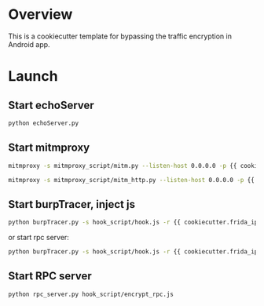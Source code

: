 # Overview
This is a cookiecutter template for bypassing the traffic encryption in Android app. 

# Launch
## Start echoServer
```bash
python echoServer.py
```

## Start mitmproxy
```bash
mitmproxy -s mitmproxy_script/mitm.py --listen-host 0.0.0.0 -p {{ cookiecutter.mitm_frida_port }} --mode upstream:http://127.0.0.1:27080 -k
```
```bash
mitmproxy -s mitmproxy_script/mitm_http.py --listen-host 0.0.0.0 -p {{ cookiecutter.mitm_http_port }} --mode upstream:http://127.0.0.1:8081 -k
```

## Start burpTracer, inject js
```bash
python burpTracer.py -s hook_script/hook.js -r {{ cookiecutter.frida_ip }}:{{ cookiecutter.frida_port }} -n {{ cookiecutter.app_name }}
```
or start rpc server:
```bash
python burpTracer.py -s hook_script/hook.js -r {{ cookiecutter.frida_ip }}:{{ cookiecutter.frida_port }} -n {{ cookiecutter.app_name }} --rpc hook_script/encrypt_rpc.js -a hook_script/proxy.js
```


## Start RPC server
```bash
python rpc_server.py hook_script/encrypt_rpc.js
```